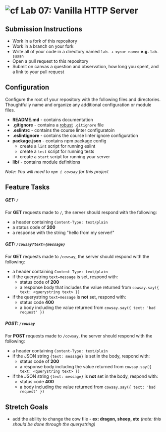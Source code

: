 ![cf](https://i.imgur.com/7v5ASc8.png) Lab 07: Vanilla HTTP Server
======

## Submission Instructions
* Work in a fork of this repository
* Work in a branch on your fork
* Write all of your code in a directory named `lab-` + `<your name>` **e.g.** `lab-susan`
* Open a pull request to this repository
* Submit on canvas a question and observation, how long you spent, and a link to your pull request

## Configuration 
Configure the root of your repository with the following files and directories. Thoughtfully name and organize any additional configuration or module files.

* **README.md** - contains documentation
* **.gitignore** - contains a [robust](http://gitignore.io) `.gitignore` file 
* **.eslintrc** - contains the course linter configuratoin
* **.eslintignore** - contains the course linter ignore configuration
* **package.json** - contains npm package config
  * create a `lint` script for running eslint
  * create a `test` script for running tests
  * create a `start` script for running your server
* **lib/** - contains module definitions

_Note: You will need to `npm i cowsay` for this project_

## Feature Tasks

##### GET: `/`
For **GET** requests made to `/`, the server should respond with the following:
* a header containing `Content-Type: text/plain`
* a status code of **200**
* a response with the string "hello from my server!"

##### GET: `/cowsay?text={message}`
For **GET** requests made to `/cowsay`, the server should respond with the following:
* a header containing `Content-Type: text/plain`
* if the querystring `text=message` is set, respond with:
  * status code of **200**
  * a response body that includes the value returned from `cowsay.say({ text: <querystring text> })`
* if the querystring `text=message` is **not** set, respond with:
  * status code **400**
  * a body including the value returned from `cowsay.say({ text: 'bad request' })`

##### POST: `/cowsay`
For **POST** requests made to `/cowsay`, the server should respond with the following:
* a header containing `Content-Type: text/plain`
* if the JSON string `{text: message}` is set in the body, respond with:
  * status code of **200**
  * a response body including the value returned from `cowsay.say({ text: <querystring text> })`
* if the JSON string `{text: message}` is **not** set in the body, respond with:
  * status code **400**
  * a body including the value returned from `cowsay.say({ text: 'bad request' })`

## Stretch Goals
* add the ability to change the cow file - **ex: dragon, sheep, etc** _(note: this should be done through the querystring)_